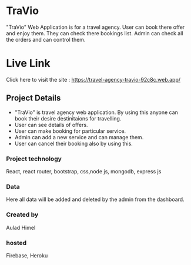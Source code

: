 # TraVio
"TraVio" Web Application is for a travel agency. User can book there offer and enjoy them. They can check there bookings list. Admin can check all the orders and can control them.

# Live Link
Click here to visit the site :
https://travel-agency-travio-92c8c.web.app/

## Project Details
- "TraVio" is travel agency web application. By using this anyone can book their desire destinitaions for travelling. 
- User can see details of offers.
- User can make booking for particular service.
- Admin can add a new service and can manage them.
- User can cancel their booking also by using this. 

### Project technology
React, react router, bootstrap, css,node js, mongodb, express js

### Data
Here all data will be added and deleted by the admin from the dashboard.

### Created by
Aulad Himel

### hosted
Firebase, Heroku